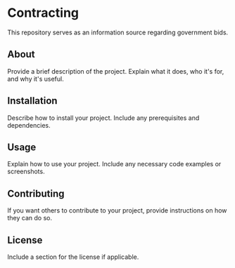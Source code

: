 
# Contracting

This repository serves as an information source regarding government bids.

## About

Provide a brief description of the project. Explain what it does, who it's for, and why it's useful.

## Installation

Describe how to install your project. Include any prerequisites and dependencies.

## Usage

Explain how to use your project. Include any necessary code examples or screenshots.

## Contributing

If you want others to contribute to your project, provide instructions on how they can do so.

## License

Include a section for the license if applicable.